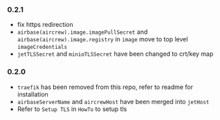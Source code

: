### 0.2.1
- fix https redirection
- `airbase(aircrew).image.imagePullSecret` and `airbase(aircrew).image.registry` in `image` move to top level `imageCredentials`
- `jetTLSSecret` and `minioTLSSecret` have been changed to crt/key map

### 0.2.0
- `traefik` has been removed from this repo, refer to readme for installation
- `airbaseServerName` and `aircrewHost` have been merged into `jetHost`
- Refer to `Setup TLS` in `HowTo` to setup tls

